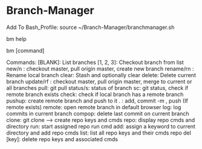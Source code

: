 # Branch-Manager
Add To Bash_Profile:
source ~/Branch-Manager/branchmanager.sh

bm help

bm [command]

Commands:
[BLANK]:			List branches
[1, 2, 3]:			Checkout branch from list
new/n <branch>:			checkout master, pull origin master, create new branch
rename/rn <branch>:		Rename local branch
clear: 				Stash and optionally clear
delete:			 	Delete current branch
update/rf <all>: 		checkout master, pull origin master, merge to current or all branches
pull:				git pull
status/s:			status of branch
sc:				git status, check if remote branch exists
check:				check if local branch has a remote branch
pushup: 			create remote branch and push to it
. <description>:		add, commit -m <des>, push (If remote exists)
remote:				open remote branch in default browser
log:				log commits in current branch
compop:				delete last commit on current branch
clone:				git clone --> create repo keys and cmds
repo:				display repo cmds and directory
run:				start assigned repo run cmd
add:				assign a keyword to current directory and add repo cmds
list:				list all repo keys and their cmds
repo del [key]:			delete repo keys and associated cmds
